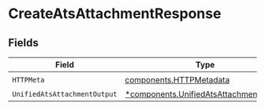 # CreateAtsAttachmentResponse


## Fields

| Field                                                                                           | Type                                                                                            | Required                                                                                        | Description                                                                                     |
| ----------------------------------------------------------------------------------------------- | ----------------------------------------------------------------------------------------------- | ----------------------------------------------------------------------------------------------- | ----------------------------------------------------------------------------------------------- |
| `HTTPMeta`                                                                                      | [components.HTTPMetadata](../../models/components/httpmetadata.md)                              | :heavy_check_mark:                                                                              | N/A                                                                                             |
| `UnifiedAtsAttachmentOutput`                                                                    | [*components.UnifiedAtsAttachmentOutput](../../models/components/unifiedatsattachmentoutput.md) | :heavy_minus_sign:                                                                              | N/A                                                                                             |